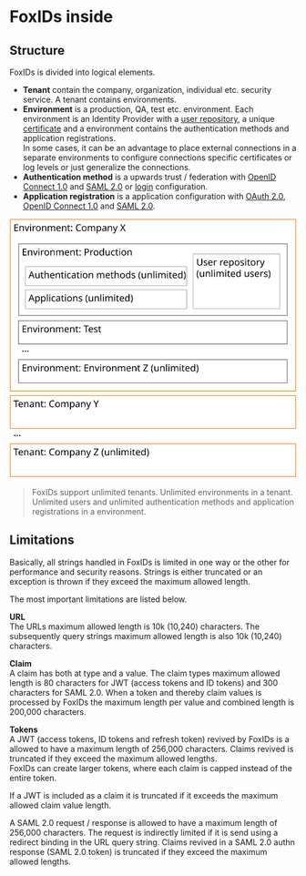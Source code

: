 # FoxIDs inside

## Structure

FoxIDs is divided into logical elements.

- **Tenant** contain the company, organization, individual etc. security service. A tenant contains environments.
- **Environment** is a production, QA, test etc. environment. Each environment is an Identity Provider with a [user repository](users.md), a unique [certificate](certificates.md) and a environment contains the authentication methods and application registrations.  
In some cases, it can be an advantage to place external connections in a separate environments to configure connections specific certificates or log levels or just generalize the connections.
- **Authentication method** is a upwards trust / federation with [OpenID Connect 1.0](auth-method-oidc.md) and [SAML 2.0](auth-method-saml-2.0.md) or [login](login.md) configuration.
- **Application registration** is a application configuration with [OAuth 2.0](app-reg-oauth-2.0.md), [OpenID Connect 1.0](app-reg-oidc.md) and [SAML 2.0](app-reg-saml-2.0.md).

![FoxIDs structure](images/structure.svg)

> FoxIDs support unlimited tenants. Unlimited environments in a tenant. Unlimited users and unlimited authentication methods and application registrations in a environment.

## Limitations

Basically, all strings handled in FoxIDs is limited in one way or the other for performance and security reasons. Strings is either truncated or an exception is thrown if they exceed the maximum allowed length. 

The most important limitations are listed below.

**URL**  
The URLs maximum allowed length is 10k (10,240) characters. The subsequently query strings maximum allowed length is also 10k (10,240) characters.

**Claim**  
A claim has both at type and a value. The claim types maximum allowed length is 80 characters for JWT (access tokens and ID tokens) and 300 characters for SAML 2.0. 
When a token and thereby claim values is processed by FoxIDs the maximum length per value and combined length is 200,000 characters.

**Tokens**   
A JWT (access tokens, ID tokens and refresh token) revived by FoxIDs is a allowed to have a maximum length of 256,000 characters. Claims revived is truncated if they exceed the maximum allowed lengths.  
FoxIDs can create larger tokens, where each claim is capped instead of the entire token.

If a JWT is included as a claim it is truncated if it exceeds the maximum allowed claim value length. 

A SAML 2.0 request / response is allowed to have a maximum length of 256,000 characters. The request is indirectly limited if it is send using a redirect binding in the URL query string. 
Claims revived in a SAML 2.0 authn response (SAML 2.0 token) is truncated if they exceed the maximum allowed lengths.